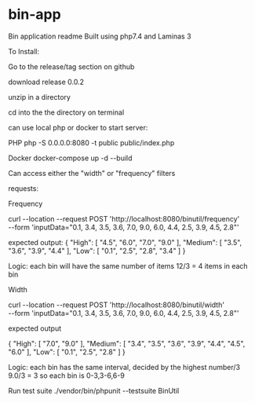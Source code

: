 # bin-app
Bin application readme
Built using php7.4 and Laminas 3

To Install:

Go to the release/tag section on github

download release 0.0.2

unzip in a directory

cd into the the directory on terminal


can use local php or docker to start server:

PHP
php -S 0.0.0.0:8080 -t public public/index.php

Docker
docker-compose up -d --build 

Can access either the "width" or "frequency" filters

requests:

Frequency

curl --location --request POST 'http://localhost:8080/binutil/frequency' \
--form 'inputData="0.1, 3.4, 3.5, 3.6, 7.0, 9.0, 6.0, 4.4, 2.5, 3.9, 4.5, 2.8"'

expected output:
{
    "High": [
        "4.5",
        "6.0",
        "7.0",
        "9.0"
    ],
    "Medium": [
        "3.5",
        "3.6",
        "3.9",
        "4.4"
    ],
    "Low": [
        "0.1",
        "2.5",
        "2.8",
        "3.4"
    ]
}

Logic: each bin will have the same number of items 12/3 = 4 items in each bin

Width

curl --location --request POST 'http://localhost:8080/binutil/width' \
--form 'inputData="0.1, 3.4, 3.5, 3.6, 7.0, 9.0, 6.0, 4.4, 2.5, 3.9, 4.5, 2.8"'

expected output

{
    "High": [
        "7.0",
        "9.0"
    ],
    "Medium": [
        "3.4",
        "3.5",
        "3.6",
        "3.9",
        "4.4",
        "4.5",
        "6.0"
    ],
    "Low": [
        "0.1",
        "2.5",
        "2.8"
    ]
}

Logic: each bin has the same interval, decided by the highest number/3 9.0/3 = 3 so each bin is 0-3,3-6,6-9

Run test suite
./vendor/bin/phpunit --testsuite BinUtil


